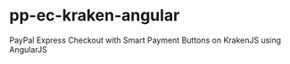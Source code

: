 pp-ec-kraken-angular
===========

PayPal Express Checkout with Smart Payment Buttons on KrakenJS using AngularJS
